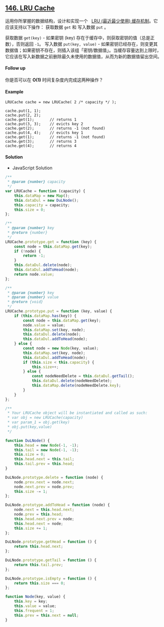 ## [146. LRU Cache](https://leetcode.com/problems/lru-cache/)

运用你所掌握的数据结构，设计和实现一个   [LRU (最近最少使用) 缓存机制](https://baike.baidu.com/item/LRU)。它应该支持以下操作： 获取数据 `get` 和 写入数据 `put` 。

获取数据 `get(key)` - 如果密钥 (key) 存在于缓存中，则获取密钥的值（总是正数），否则返回 `-1`。
写入数据 `put(key, value)` - 如果密钥已经存在，则变更其数据值；如果密钥不存在，则插入该组「密钥/数据值」。当缓存容量达到上限时，它应该在写入新数据之前删除最久未使用的数据值，从而为新的数据值留出空间。

#### Follow up

你是否可以在 **O(1)** 时间复杂度内完成这两种操作？

#### Example

```text
LRUCache cache = new LRUCache( 2 /* capacity */ );

cache.put(1, 1);
cache.put(2, 2);
cache.get(1);       // returns 1
cache.put(3, 3);    // evicts key 2
cache.get(2);       // returns -1 (not found)
cache.put(4, 4);    // evicts key 1
cache.get(1);       // returns -1 (not found)
cache.get(3);       // returns 3
cache.get(4);       // returns 4
```

#### Solution

-   JavaScript Solution

```javascript
/**
 * @param {number} capacity
 */
var LRUCache = function (capacity) {
    this.dataMap = new Map();
    this.dataDul = new DuLNode();
    this.capacity = capacity;
    this.size = 0;
};

/**
 * @param {number} key
 * @return {number}
 */
LRUCache.prototype.get = function (key) {
    const node = this.dataMap.get(key);
    if (!node) {
        return -1;
    }
    this.dataDul.delete(node);
    this.dataDul.addToHead(node);
    return node.value;
};

/**
 * @param {number} key
 * @param {number} value
 * @return {void}
 */
LRUCache.prototype.put = function (key, value) {
    if (this.dataMap.has(key)) {
        const node = this.dataMap.get(key);
        node.value = value;
        this.dataMap.set(key, node);
        this.dataDul.delete(node);
        this.dataDul.addToHead(node);
    } else {
        const node = new Node(key, value);
        this.dataMap.set(key, node);
        this.dataDul.addToHead(node);
        if (this.size < this.capacity) {
            this.size++;
        } else {
            const nodeNeedDelete = this.dataDul.getTail();
            this.dataDul.delete(nodeNeedDelete);
            this.dataMap.delete(nodeNeedDelete.key);
        }
    }
};

/**
 * Your LRUCache object will be instantiated and called as such:
 * var obj = new LRUCache(capacity)
 * var param_1 = obj.get(key)
 * obj.put(key,value)
 */

function DuLNode() {
    this.head = new Node(-1, -1);
    this.tail = new Node(-1, -1);
    this.size = 0;
    this.head.next = this.tail;
    this.tail.prev = this.head;
}

DuLNode.prototype.delete = function (node) {
    node.prev.next = node.next;
    node.next.prev = node.prev;
    this.size -= 1;
};

DuLNode.prototype.addToHead = function (node) {
    node.next = this.head.next;
    node.prev = this.head;
    this.head.next.prev = node;
    this.head.next = node;
    this.size += 1;
};

DuLNode.prototype.getHead = function () {
    return this.head.next;
};

DuLNode.prototype.getTail = function () {
    return this.tail.prev;
};

DuLNode.prototype.isEmpty = function () {
    return this.size === 0;
};

function Node(key, value) {
    this.key = key;
    this.value = value;
    this.frequent = 1;
    this.prev = this.next = null;
}
```
